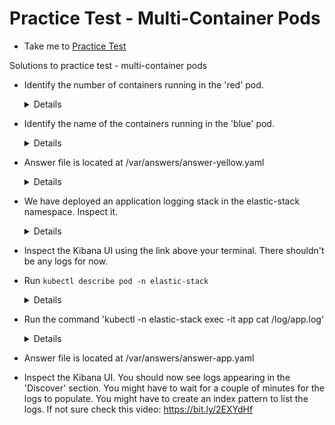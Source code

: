 # Practice Test - Multi-Container Pods
  - Take me to [Practice Test](https://kodekloud.com/topic/practice-test-multi-container-pods/)
  
Solutions to practice test - multi-container pods
- Identify the number of containers running in the 'red' pod.
  
  <details>
  
  ```
  $ kubectl get pod red
  ```
  </details>
  
- Identify the name of the containers running in the 'blue' pod.

  <details>
  ```
  $ kubectl describe pod blue
  ```
  </details>
    
- Answer file is located at /var/answers/answer-yellow.yaml

  <details>
  ```
  $ kubectl create -f /var/answers/answer-yellow.yaml
  ```
  </details>
  
- We have deployed an application logging stack in the elastic-stack namespace. Inspect it.
  
  <details>
  ```
  $ kubectl get pods -n elastic-stack
  ```
  </details>
  
- Inspect the Kibana UI using the link above your terminal. There shouldn't be any logs for now.

- Run `kubectl describe pod -n elastic-stack`

  <details>
  ```
  $ kubectl describe pod -n elastic-stack
  ```
  </details>
  
- Run the command 'kubectl -n elastic-stack exec -it app cat /log/app.log'
  
  <details>
  ```
  $ kubectl -n elastic-stack exec -it app cat /log/app.log
  ```
  </details>
  
- Answer file is located at /var/answers/answer-app.yaml
  
- Inspect the Kibana UI. You should now see logs appearing in the 'Discover' section. You might have to wait for a couple of minutes for the logs to populate. You might have to create an index pattern to list the logs. If not sure check this video: https://bit.ly/2EXYdHf
  
